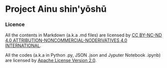 # Project Ainu shin'yōshū

### Licence
All the contents in Markdown (a.k.a .md files) are licensed by [CC BY-NC-ND 4.0 ATTRIBUTION-NONCOMMERCIAL-NODERIVATIVES 4.0 INTERNATIONAL](https://creativecommons.org/licenses/by-nc-nd/4.0/).

All the codes (a.k.a in Python .py, JSON .json and Jyputer Notebook .ipynb) are licensed by [Apache License Version 2.0](https://www.apache.org/licenses/LICENSE-2.0). 
